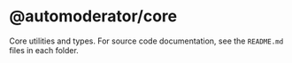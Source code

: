# @automoderator/core

Core utilities and types. For source code documentation, see the `README.md` files in each folder.
